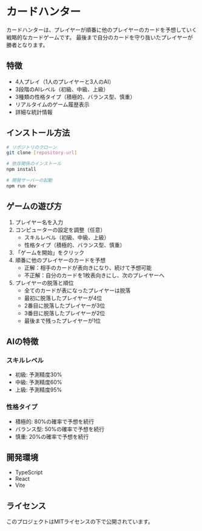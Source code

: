 # カードハンター

カードハンターは、プレイヤーが順番に他のプレイヤーのカードを予想していく戦略的なカードゲームです。
最後まで自分のカードを守り抜いたプレイヤーが勝者となります。

## 特徴

- 4人プレイ（1人のプレイヤーと3人のAI）
- 3段階のAIレベル（初級、中級、上級）
- 3種類の性格タイプ（積極的、バランス型、慎重）
- リアルタイムのゲーム履歴表示
- 詳細な統計情報

## インストール方法

```bash
# リポジトリのクローン
git clone [repository-url]

# 依存関係のインストール
npm install

# 開発サーバーの起動
npm run dev
```

## ゲームの遊び方

1. プレイヤー名を入力
2. コンピューターの設定を調整（任意）
   - スキルレベル（初級、中級、上級）
   - 性格タイプ（積極的、バランス型、慎重）
3. 「ゲームを開始」をクリック
4. 順番に他のプレイヤーのカードを予想
   - 正解：相手のカードが表向きになり、続けて予想可能
   - 不正解：自分のカードを1枚表向きにし、次のプレイヤーへ
5. プレイヤーの脱落と順位
   - 全てのカードが表になったプレイヤーは脱落
   - 最初に脱落したプレイヤーが4位
   - 2番目に脱落したプレイヤーが3位
   - 3番目に脱落したプレイヤーが2位
   - 最後まで残ったプレイヤーが1位

## AIの特徴

### スキルレベル
- 初級: 予測精度30%
- 中級: 予測精度60%
- 上級: 予測精度95%

### 性格タイプ
- 積極的: 80%の確率で予想を続行
- バランス型: 50%の確率で予想を続行
- 慎重: 20%の確率で予想を続行

## 開発環境

- TypeScript
- React
- Vite

## ライセンス

このプロジェクトはMITライセンスの下で公開されています。 